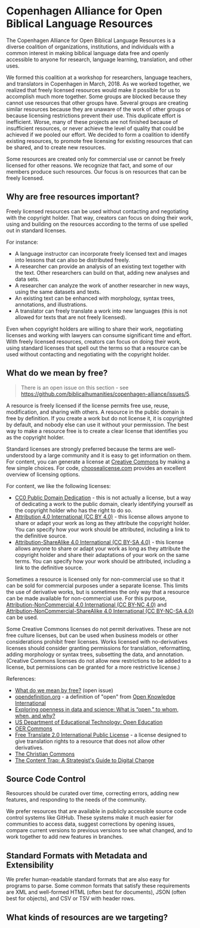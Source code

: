 #  Copenhagen Alliance for Open Biblical Language Resources

The Copenhagen Alliance for Open Biblical Language Resources is a diverse coalition of organizations, institutions, and individuals with a common interest in making biblical language data free and openly accessible to anyone for research, language learning, translation, and other uses.

We formed this coalition at a workshop for researchers, language teachers, and translators in Copenhagen in March, 2018.  As we worked together, we realized that freely licensed resources would make it possible for us to accomplish much more together. Some groups are blocked because they cannot use resources that other groups have. Several groups are creating similar resources because they are unaware of the work of other groups or because licensing restrictions prevent their use. This duplicate effort is inefficient.  Worse, many of these projects are not finished because of insufficient resources, or never achieve the level of quality that could be achieved if we pooled our effort.  We decided to form a coalition to identify existing resources, to promote free licensing for existing resources that can be shared, and to create new resources.

Some resources are created only for commercial use or cannot be freely licensed for other reasons.  We recognize that fact, and some of our members produce such resources. Our focus is on resources that can be freely licensed.

## Why are free resources important?

Freely licensed resources can be used without contacting and negotiating with the copyright holder. That way, creators can focus on doing their work, using and building on the resources according to the terms of use spelled out in standard licenses. 

For instance:

- A language instructor can incorporate freely licensed text and images into lessons that can also be distributed freely.
- A researcher can provide an analysis of an existing text together with the text.  Other researchers can build on that, adding new analyses and data sets.
- A researcher can analyze the work of another researcher in new ways, using the same datasets and texts.
- An existing text can be enhanced with morphology, syntax trees, annotations, and illustrations.
- A translator can freely translate a work into new languages (this is not allowed for texts that are not freely licensed).

Even when copyright holders are willing to share their work, negotiating licenses and working with lawyers can consume significant time and effort.  With freely licensed resources, creators can focus on doing their work, using standard licenses that spell out the terms so that a resource can be used without contacting and negotiating with the copyright holder.

## What do we mean by free?

> There is an open issue on this section - see https://github.com/biblicalhumanities/copenhagen-alliance/issues/5.

A resource is freely licensed if the license permits free use, reuse, modification, and sharing with others. A resource in the public domain is free by definition.  If you create a work but do not license it, it is copyrighted by default, and nobody else can use it without your permisssion.  The best way to make a resource free is to create a clear license that identifies you as the copyright holder.

Standard licenses are strongly preferred because the terms are well-understood by a large community and it is easy to get information on them. For content, you can generate a license at [Creative Commons](https://creativecommons.org/choose/) by making a few simple choices. For code, [choosealicense.com](https://choosealicense.com) provides an excellent overview of licensing options.

For content, we like the following licenses:

- [CC0 Public Domain Dedication](https://creativecommons.org/publicdomain/zero/1.0/) - this is not actually a license, but a way of dedicating a work to the public domain, clearly identifying yourself as the copyright holder who has the right to do so.
- [Attribution 4.0 International (CC BY 4.0)](https://creativecommons.org/licenses/by/4.0/) - this license allows anyone to share or adapt your work as long as they attribute the copyright holder. You can specify how your work should be attributed, including a link to the definitive source.
- [Attribution-ShareAlike 4.0 International (CC BY-SA 4.0)](https://creativecommons.org/licenses/by-sa/4.0/) - this license allows anyone to share or adapt your work as long as they attribute the copyright holder and share their adaptations of your work on the same terms. You can specify how your work should be attributed, including a link to the definitive source.

Sometimes a resource is licensed only for non-commercial use so that it can be sold for commercial purposes under a separate license. This limits the use of derivative works, but is sometimes the only way that a resource can be made available for non-commercial use.  For this purpose, [Attribution-NonCommercial 4.0 International (CC BY-NC 4.0)](https://creativecommons.org/licenses/by-nc/4.0/) and [Attribution-NonCommercial-ShareAlike 4.0 International (CC BY-NC-SA 4.0)](https://creativecommons.org/licenses/by-nc-sa/4.0/) can be used.

Some Creative Commons licenses do not permit derivatives.  These are not free culture licenses, but can be used when business models or other considerations prohibit freer licenses. Works licensed with no-derivatives licenses should consider granting permissions for translation, reformatting, adding morphology or syntax trees, subsetting the data, and annotation.  (Creative Commons licenses do not allow new restrictions to be added to a license, but permissions can be granted for a more restrictive license.)

References:

- [What do we mean by free?](https://github.com/biblicalhumanities/copenhagen-alliance/issues/5)  (open issue)
- [opendefinition.org](https://opendefinition.org) - a definition of "open" from [Open Knowledge International](https://okfn.org)
- [Exploring openness in data and science: What is “open,” to whom, when, and why?](https://onlinelibrary.wiley.com/doi/10.1002/pra2.2015.1450520100141)
- [US Department of Educational Technology: Open Education](https://tech.ed.gov/open/)
- [OER Commons](https://iskme.zendesk.com/hc/en-us/articles/115001003263-Introduction-to-OER)
- [Free Translate 2.0 International Public License](https://unfoldingword.org/freetranslate/) - a license designed to give translation rights to a resource that does not allow other derivatives.
- [The Christian Commons](https://unfoldingword.org/assets/docs/tcc/The-Christian-Commons_2.0.2.pdf)
- [The Content Trap: A Strategist's Guide to Digital Change](https://www.amazon.com/Content-Trap-Strategists-Digital-Change-ebook/dp/B015BCX08A/)

## Source Code Control

Resources should be curated over time, correcting errors, adding new features, and responding to the needs of the community.

We prefer resources that are available in publicly accessible source code control systems like GitHub. These systems make it much easier for communities to access data, suggest corrections by opening issues, compare current versions to previous versions to see what changed, and to work together to add new features in branches.

## Standard Formats with Metadata and Extensibility

We prefer human-readable standard formats that are also easy for programs to parse.  Some common formats that satisfy these requirements are XML and well-formed HTML (often best for documents), JSON (often best for objects), and CSV or TSV with header rows.

## What kinds of resources are we targeting?
